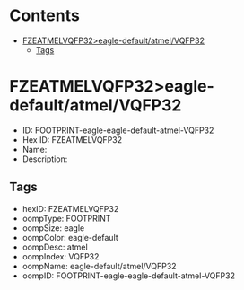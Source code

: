 



Contents
========

* [FZEATMELVQFP32>eagle-default/atmel/VQFP32](#fzeatmelvqfp32eagle-defaultatmelvqfp32)
	* [Tags](#tags)

# FZEATMELVQFP32>eagle-default/atmel/VQFP32

- ID: FOOTPRINT-eagle-eagle-default-atmel-VQFP32
- Hex ID: FZEATMELVQFP32
- Name: 
- Description: 

## Tags

- hexID: FZEATMELVQFP32
- oompType: FOOTPRINT
- oompSize: eagle
- oompColor: eagle-default
- oompDesc: atmel
- oompIndex: VQFP32
- oompName: eagle-default/atmel/VQFP32
- oompID: FOOTPRINT-eagle-eagle-default-atmel-VQFP32
